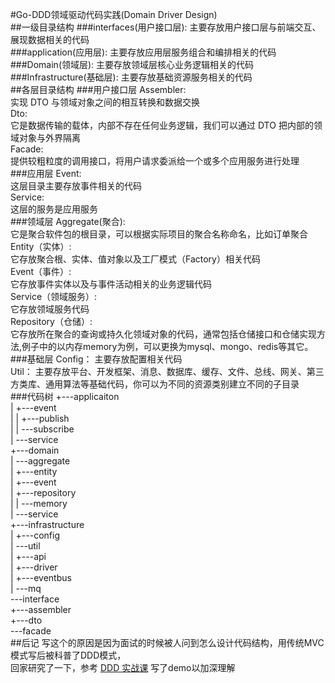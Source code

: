 #Go-DDD领域驱动代码实践(Domain Driver Design)  
##一级目录结构
###interfaces(用户接口层):
主要存放用户接口层与前端交互、展现数据相关的代码  
###application(应用层):
主要存放应用层服务组合和编排相关的代码  
###Domain(领域层):
主要存放领域层核心业务逻辑相关的代码  
###Infrastructure(基础层):
主要存放基础资源服务相关的代码  
##各层目录结构
###用户接口层
Assembler:   
实现 DTO 与领域对象之间的相互转换和数据交换  
Dto:  
它是数据传输的载体，内部不存在任何业务逻辑，我们可以通过 DTO 把内部的领域对象与外界隔离  
Facade:   
提供较粗粒度的调用接口，将用户请求委派给一个或多个应用服务进行处理  
###应用层
Event:   
这层目录主要存放事件相关的代码   
Service:   
这层的服务是应用服务   
###领域层
Aggregate(聚合):   
它是聚合软件包的根目录，可以根据实际项目的聚合名称命名，比如订单聚合   
Entity（实体）:   
它存放聚合根、实体、值对象以及工厂模式（Factory）相关代码   
Event（事件）:   
它存放事件实体以及与事件活动相关的业务逻辑代码   
Service（领域服务）:   
它存放领域服务代码   
Repository（仓储）:   
它存放所在聚合的查询或持久化领域对象的代码，通常包括仓储接口和仓储实现方法,例子中的以内存memory为例，可以更换为mysql、mongo、redis等其它。
###基础层
Config： 
主要存放配置相关代码   
Util： 
主要存放平台、开发框架、消息、数据库、缓存、文件、总线、网关、第三方类库、通用算法等基础代码，你可以为不同的资源类别建立不同的子目录   
###代码树
+---applicaiton   
|   +---event   
|   |   +---publish   
|   |   \---subscribe   
|   \---service   
+---domain   
|   \---aggregate   
|       +---entity   
|       +---event   
|       +---repository   
|       |   \---memory  
|       \---service  
+---infrastructure   
|   +---config   
|   \---util   
|       +---api   
|       +---driver   
|       +---eventbus   
|       \---mq   
\---interface   
+---assembler   
+---dto  
\---facade   
##后记
写这个的原因是因为面试的时候被人问到怎么设计代码结构，用传统MVC模式写后被科普了DDD模式，   
回家研究了一下，参考 [DDD 实战课](url:https://zq99299.github.io/note-book2/ddd/#%E6%8E%A8%E8%8D%90%E9%98%85%E8%AF%BB])  写了demo以加深理解



